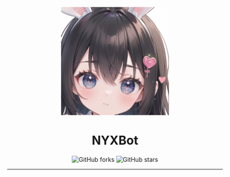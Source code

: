 <div align="center">
 
<img src=".github/image/index.png" width="50%">

# NYXBot

![GitHub forks](https://img.shields.io/github/forks/NYXBots/NyxBot?style=social)
![GitHub stars](https://img.shields.io/github/stars/NYXBots/NyxBot?style=social)


----



</div>
